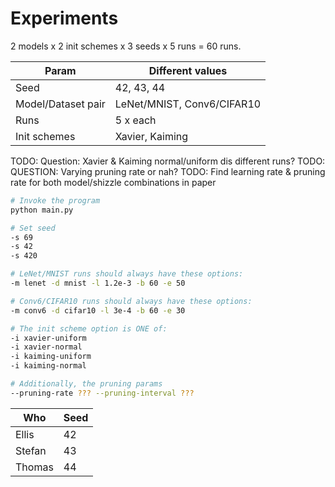 # Experiments

2 models x 2 init schemes x 3 seeds x 5 runs = 60 runs.

| Param              | Different values           |
|--------------------|----------------------------|
| Seed               | 42, 43, 44                 |
| Model/Dataset pair | LeNet/MNIST, Conv6/CIFAR10 |
| Runs               | 5 x each                   |
| Init schemes       | Xavier, Kaiming            |

TODO: Question: Xavier & Kaiming normal/uniform dis different runs?
TODO: QUESTION: Varying pruning rate or nah?
TODO: Find learning rate & pruning rate for both model/shizzle combinations in paper

```bash
# Invoke the program
python main.py

# Set seed
-s 69
-s 42
-s 420

# LeNet/MNIST runs should always have these options:
-m lenet -d mnist -l 1.2e-3 -b 60 -e 50

# Conv6/CIFAR10 runs should always have these options:
-m conv6 -d cifar10 -l 3e-4 -b 60 -e 30

# The init scheme option is ONE of:
-i xavier-uniform
-i xavier-normal
-i kaiming-uniform
-i kaiming-normal

# Additionally, the pruning params
--pruning-rate ??? --pruning-interval ???
```

| Who    | Seed |
|--------|------|
| Ellis  | 42   |
| Stefan | 43   |
| Thomas | 44   |
